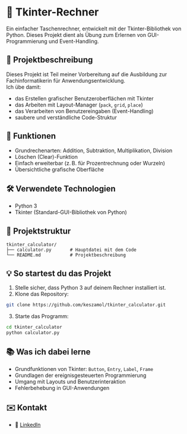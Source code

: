 # 🧮 Tkinter-Rechner

Ein einfacher Taschenrechner, entwickelt mit der Tkinter-Bibliothek von Python. Dieses Projekt dient als Übung zum Erlernen von GUI-Programmierung und Event-Handling.

## 📌 Projektbeschreibung

Dieses Projekt ist Teil meiner Vorbereitung auf die Ausbildung zur Fachinformatikerin für Anwendungsentwicklung.  
Ich übe damit:

- das Erstellen grafischer Benutzeroberflächen mit Tkinter
- das Arbeiten mit Layout-Manager (`pack`, `grid`, `place`)
- das Verarbeiten von Benutzereingaben (Event-Handling)
- saubere und verständliche Code-Struktur

## 🚀 Funktionen

- Grundrechenarten: Addition, Subtraktion, Multiplikation, Division
- Löschen (Clear)-Funktion
- Einfach erweiterbar (z. B. für Prozentrechnung oder Wurzeln)
- Übersichtliche grafische Oberfläche

## 🛠 Verwendete Technologien

- Python 3
- Tkinter (Standard-GUI-Bibliothek von Python)

## 📁 Projektstruktur

```
tkinter_calculator/
├── calculator.py       # Hauptdatei mit dem Code
└── README.md           # Projektbeschreibung
```

## 💡 So startest du das Projekt

1. Stelle sicher, dass Python 3 auf deinem Rechner installiert ist.
2. Klone das Repository:

```bash
git clone https://github.com/keszamol/tkinter_calculator.git
```

3. Starte das Programm:

```bash
cd tkinter_calculator
python calculator.py
```

## 📚 Was ich dabei lerne

- Grundfunktionen von Tkinter: `Button`, `Entry`, `Label`, `Frame`
- Grundlagen der ereignisgesteuerten Programmierung
- Umgang mit Layouts und Benutzerinteraktion
- Fehlerbehebung in GUI-Anwendungen

## ✉️ Kontakt
 
- 🔗 [LinkedIn](https://www.linkedin.com/in/celine-maloszek/)

